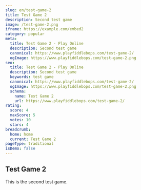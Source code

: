 ```yaml
---
slug: en/test-game-2
title: Test Game 2
description: Second test game
image: /test-game-2.png
iframe: https://example.com/embed2
category: popular
meta:
  title: Test Game 2 - Play Online
  description: Second test game
  canonical: https://www.playfiddlebops.com/test-game-2/
  ogImage: https://www.playfiddlebops.com/test-game-2.png
seo:
  title: Test Game 2 - Play Online
  description: Second test game
  keywords: test game
  canonical: https://www.playfiddlebops.com/test-game-2/
  ogImage: https://www.playfiddlebops.com/test-game-2.png
  schema:
    name: Test Game 2
    url: https://www.playfiddlebops.com/test-game-2/
rating:
  score: 4
  maxScore: 5
  votes: 10
  stars: 4
breadcrumb:
  home: home
  current: Test Game 2
pageType: traditional
isDemo: false
---
```


## Test Game 2

This is the second test game.